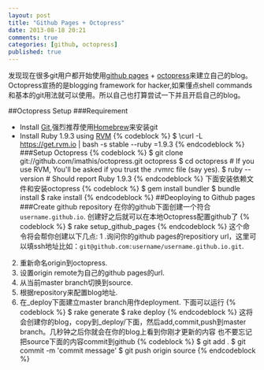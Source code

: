 ```yaml
---
layout: post
title: "Github Pages + Octopress"
date: 2013-08-18 20:21
comments: true
categories: [github, octopress]
published: true
---
```

发现现在很多git用户都开始使用[github pages](http://pages.github.com/) + [octopress](http://octopress.org/)来建立自己的blog。Octopress宣扬的是blogging framework for hacker,如果懂点shell commands和基本的git用法就可以使用。所以自己也打算尝试一下并且开启自己的blog。
<!--more --->
##Octopress Setup
###Requirement
* Install [Git](http://git-scm.com/downloads),强烈推荐使用[Homebrew](http://brew.sh/)来安装git
* Install Ruby 1.9.3 using [RVM](https://rvm.io/)
{% codeblock %}
$ \curl -L https://get.rvm.io | bash -s stable  --ruby =1.9.3
{% endcodeblock %}
###Setup Octopress
{% codeblock %}
$ git clone git://github.com/imathis/octopress.git octopress
$ cd octopress    # If you use RVM, You'll be asked if you trust the .rvmrc file (say yes).
$ ruby --version  # Should report Ruby 1.9.3
{% endcodeblock %}
下面安装依赖文件和安装octopress
{% codeblock %}
$ gem install bundler
$ bundle install
$ rake install
{% endcodeblock %}
##Deoploying to Github pages
###Create github repository
在你的github下面创建一个符合`username.github.io`. 创建好之后就可以在本地Octopress配置github了
{% codeblock %}
$ rake setup_github_pages
{% endcodeblock %}
这个命令将会帮你创建以下几点:
1 .询问你的github pages的repositiory url，这里可以填ssh地址比如：`git@github.com:username/username.github.io.git`.
2. 重新命名origin到octopress.
3. 设置origin remote为自己的github pages的url.
4. 从当前master branch切换到source.
5. 根据repository来配置blog地址.
6. 在_deploy下面建立master branch用作deployment.
下面可以运行
{% codeblock %}
$ rake generate
$ rake deploy
{% endcodeblock %}
这将会创建你的blog，copy到_deploy/下面，然后add,commit,push到master branch。几秒钟之后你就会在你的blog上看到你刚才更新的内容
也不要忘记把source下面的内容commit到github
{% codeblock %}
$ git add .
$ git commit -m 'commit message'
$ git push origin source
{% endcodeblock %}
